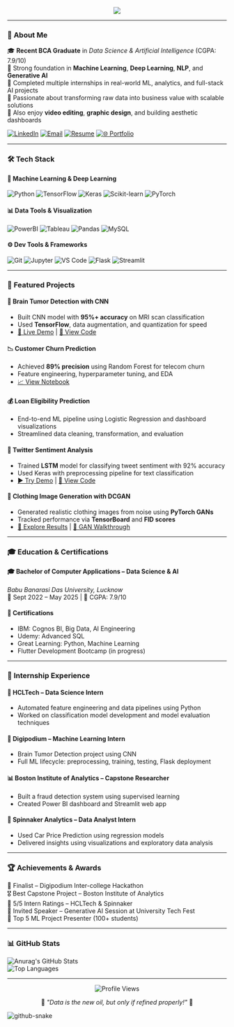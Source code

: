 <p align="center">
  <img src="https://readme-typing-svg.herokuapp.com?font=Fira+Code&size=26&color=22D3EE&width=700&lines=Hi+👋+I'm+Anurag+Tripathi;Data+Scientist+%7C+AI/ML+Engineer;Passionate+about+Turning+Data+into+Impact" />
</p>

---

### 🚀 **About Me**

🎓 **Recent BCA Graduate** in *Data Science & Artificial Intelligence* (CGPA: 7.9/10)  
🧠 Strong foundation in **Machine Learning**, **Deep Learning**, **NLP**, and **Generative AI**  
💼 Completed multiple internships in real-world ML, analytics, and full-stack AI projects  
🎯 Passionate about transforming raw data into business value with scalable solutions  
🎨 Also enjoy **video editing**, **graphic design**, and building aesthetic dashboards  

[![LinkedIn](https://img.shields.io/badge/LinkedIn-Connect-%230A66C2?style=for-the-badge&logo=linkedin)](https://linkedin.com/in/anurag-tripathi-284934320)
[![Email](https://img.shields.io/badge/Email_Me-D14836?style=for-the-badge&logo=gmail&logoColor=white)](mailto:anuragyt4321@gmail.com)
[![Resume](https://img.shields.io/badge/📄_Download_Resume-4285F4?style=for-the-badge)](https://drive.google.com/file/d/1AGZdvEugNrmKo9TvfHasVocyScAEBMQ8/view?usp=sharing)
[![🌐 Portfolio](https://img.shields.io/badge/🌐_Portfolio-30363D?style=for-the-badge&logo=firefox-browser&logoColor=white&color=0ea5e9)](https://anutri03.github.io/My-Portfolio/)

---

### 🛠️ **Tech Stack**

#### 🤖 Machine Learning & Deep Learning
![Python](https://img.shields.io/badge/Python-Expert-3776AB?logo=python&logoColor=white)
![TensorFlow](https://img.shields.io/badge/TensorFlow-FF6F00?logo=tensorflow&logoColor=white)
![Keras](https://img.shields.io/badge/Keras-D00000?logo=keras&logoColor=white)
![Scikit-learn](https://img.shields.io/badge/Scikit--learn-F7931E?logo=scikit-learn&logoColor=white)
![PyTorch](https://img.shields.io/badge/PyTorch-EE4C2C?logo=pytorch&logoColor=white)

#### 📊 Data Tools & Visualization
![PowerBI](https://img.shields.io/badge/Power_BI-F2C811?logo=powerbi&logoColor=black)
![Tableau](https://img.shields.io/badge/Tableau-E97627?logo=tableau&logoColor=white)
![Pandas](https://img.shields.io/badge/Pandas-150458?logo=pandas&logoColor=white)
![MySQL](https://img.shields.io/badge/MySQL-4479A1?logo=mysql&logoColor=white)

#### ⚙️ Dev Tools & Frameworks
![Git](https://img.shields.io/badge/Git-F05032?logo=git&logoColor=white)
![Jupyter](https://img.shields.io/badge/Jupyter-F37626?logo=jupyter&logoColor=white)
![VS Code](https://img.shields.io/badge/VS_Code-007ACC?logo=visual-studio-code&logoColor=white)
![Flask](https://img.shields.io/badge/Flask-000000?logo=flask&logoColor=white)
![Streamlit](https://img.shields.io/badge/Streamlit-FF4B4B?logo=streamlit&logoColor=white)

---

### 📌 **Featured Projects**

#### 🧠 Brain Tumor Detection with CNN
- Built CNN model with **95%+ accuracy** on MRI scan classification  
- Used **TensorFlow**, data augmentation, and quantization for speed  
- [🧪 Live Demo](https://colab.research.google.com/your-demo-link) | [📂 View Code](projects/brain-tumor-detection)

#### 📉 Customer Churn Prediction
- Achieved **89% precision** using Random Forest for telecom churn  
- Feature engineering, hyperparameter tuning, and EDA  
- [📈 View Notebook](projects/churn-prediction/analysis.ipynb)

#### 💰 Loan Eligibility Prediction
- End-to-end ML pipeline using Logistic Regression and dashboard visualizations  
- Streamlined data cleaning, transformation, and evaluation

#### 📲 Twitter Sentiment Analysis
- Trained **LSTM** model for classifying tweet sentiment with 92% accuracy  
- Used Keras with preprocessing pipeline for text classification  
- [▶️ Try Demo](https://colab.research.google.com/your-link) | [📂 View Code](projects/sentiment-analysis)

#### 🧥 Clothing Image Generation with DCGAN
- Generated realistic clothing images from noise using **PyTorch GANs**  
- Tracked performance via **TensorBoard** and **FID scores**  
- [🧵 Explore Results](projects/clothing-gan) | [🧠 GAN Walkthrough](projects/clothing-gan/notebook.ipynb)

---

### 🎓 **Education & Certifications**

#### 🎓 Bachelor of Computer Applications – Data Science & AI  
*Babu Banarasi Das University, Lucknow*  
📅 Sept 2022 – May 2025 | 🎯 CGPA: 7.9/10  

#### 📜 Certifications  
- IBM: Cognos BI, Big Data, AI Engineering  
- Udemy: Advanced SQL  
- Great Learning: Python, Machine Learning  
- Flutter Development Bootcamp (in progress)

---

### 💼 **Internship Experience**

#### 🏢 HCLTech – Data Science Intern  
- Automated feature engineering and data pipelines using Python  
- Worked on classification model development and model evaluation techniques  

#### 🧠 Digipodium – Machine Learning Intern  
- Brain Tumor Detection project using CNN  
- Full ML lifecycle: preprocessing, training, testing, Flask deployment  

#### 📊 Boston Institute of Analytics – Capstone Researcher  
- Built a fraud detection system using supervised learning  
- Created Power BI dashboard and Streamlit web app  

#### 🚗 Spinnaker Analytics – Data Analyst Intern  
- Used Car Price Prediction using regression models  
- Delivered insights using visualizations and exploratory data analysis  

---

### 🏆 **Achievements & Awards**

🏅 Finalist – Digipodium Inter-college Hackathon  
🎖️ Best Capstone Project – Boston Institute of Analytics  
🎯 5/5 Intern Ratings – HCLTech & Spinnaker  
💬 Invited Speaker – Generative AI Session at University Tech Fest  
📌 Top 5 ML Project Presenter (100+ students)  

---

### 📊 **GitHub Stats**

![Anurag's GitHub Stats](https://github-readme-stats.vercel.app/api?username=Anutri03&show_icons=true&theme=radical)  
![Top Languages](https://github-readme-stats.vercel.app/api/top-langs/?username=Anutri03&layout=compact&theme=vision-friendly-dark)

---

<div align="center">
  <img src="https://komarev.com/ghpvc/?username=Anutri03&color=blueviolet&style=flat-square" alt="Profile Views"/>
  <p>🌟 <em>"Data is the new oil, but only if refined properly!"</em> 🌟</p>
</div>

<picture>
  <source media="(prefers-color-scheme: dark)" srcset="https://raw.githubusercontent.com/tobiasmeyhoefer/tobiasmeyhoefer/output/github-snake-dark.svg" />
  <source media="(prefers-color-scheme: light)" srcset="https://raw.githubusercontent.com/tobiasmeyhoefer/tobiasmeyhoefer/output/github-snake.svg" />
  <img alt="github-snake" src="https://raw.githubusercontent.com/tobiasmeyhoefer/tobiasmeyhoefer/output/github-snake.svg" />
</picture>
